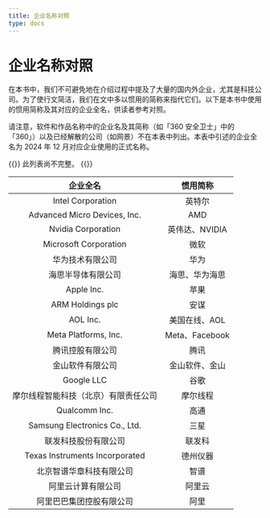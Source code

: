 ```yaml
---
title: 企业名称对照
type: docs
---
```


# 企业名称对照

在本书中，我们不可避免地在介绍过程中提及了大量的国内外企业，尤其是科技公司。为了使行文简洁，我们在文中多以惯用的简称来指代它们。以下是本书中使用的惯用简称及其对应的企业全名，供读者参考对照。

请注意，软件和作品名称中的企业名及其简称（如「360 安全卫士」中的「360」）以及已经解散的公司（如网景）不在本表中列出。本表中引述的企业全名为 2024 年 12 月对应企业使用的正式名称。

{{<hint warning>}}
此列表尚不完整。
{{</hint>}}

| 企业全名 | 惯用简称 |
| :-: | :-: |
| Intel Corporation | 英特尔 |
| Advanced Micro Devices, Inc. | AMD |
| Nvidia Corporation | 英伟达、NVIDIA |
| Microsoft Corporation | 微软 |
| 华为技术有限公司 | 华为 |
| 海思半导体有限公司 | 海思、华为海思 |
| Apple Inc. | 苹果 |
| ARM Holdings plc | 安谋 |
| AOL Inc. | 美国在线、AOL |
| Meta Platforms, Inc. | Meta、Facebook |
| 腾讯控股有限公司 | 腾讯 |
| 金山软件有限公司 | 金山软件、金山 |
| Google LLC | 谷歌 |
| 摩尔线程智能科技（北京）有限责任公司 | 摩尔线程 |
| Qualcomm Inc. | 高通 |
| Samsung Electronics Co., Ltd. | 三星 |
| 联发科技股份有限公司 | 联发科 |
| Texas Instruments Incorporated | 德州仪器 |
| 北京智谱华章科技有限公司 | 智谱 |
| 阿里云计算有限公司 | 阿里云 |
| 阿里巴巴集团控股有限公司 | 阿里 |